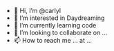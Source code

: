 - 👋 Hi, I’m @carlyl
- 👀 I’m interested in Daydreaming
- 🌱 I’m currently learning code
- 💞️ I’m looking to collaborate on ...
- 📫 How to reach me ... at ...

<!---
carlylam22/carlylam22 is a ✨ special ✨ repository because its `README.md` (this file) appears on your GitHub profile.
You can click the Preview link to take a look at your changes.
--->
